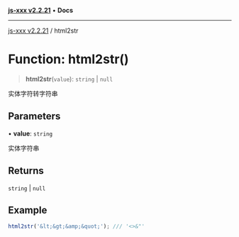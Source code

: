 [**js-xxx v2.2.21**](../README.md) • **Docs**

***

[js-xxx v2.2.21](../README.md) / html2str

# Function: html2str()

> **html2str**(`value`): `string` \| `null`

实体字符转字符串

## Parameters

• **value**: `string`

实体字符串

## Returns

`string` \| `null`

## Example

```ts
html2str('&lt;&gt;&amp;&quot;'); /// '<>&"'
```
